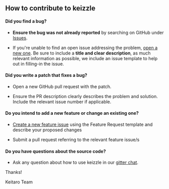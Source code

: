 ## How to contribute to keizzle

#### **Did you find a bug?**

* **Ensure the bug was not already reported** by searching on GitHub under [Issues](https://github.com/keitaroinc/keizzle/issues).

* If you're unable to find an open issue addressing the problem, [open a new one](https://github.com/keitaroinc/keizzle/issues/new). Be sure to include a **title and clear description**, as much relevant information as possible, we include an issue template to help out in filling-in the issue.

#### **Did you write a patch that fixes a bug?**

* Open a new GitHub pull request with the patch.

* Ensure the PR description clearly describes the problem and solution. Include the relevant issue number if applicable.

#### **Do you intend to add a new feature or change an existing one?**

* [Create a new feature issue](https://github.com/keitaroinc/keizzle/issues/new) using the Feature Request template and describe your proposed changes

* Submit a pull request referring to the relevant feature issue/s

#### **Do you have questions about the source code?**

* Ask any question about how to use keizzle in our [gitter chat](https://gitter.im/keitaroinc/ckan).

Thanks!

Keitaro Team
